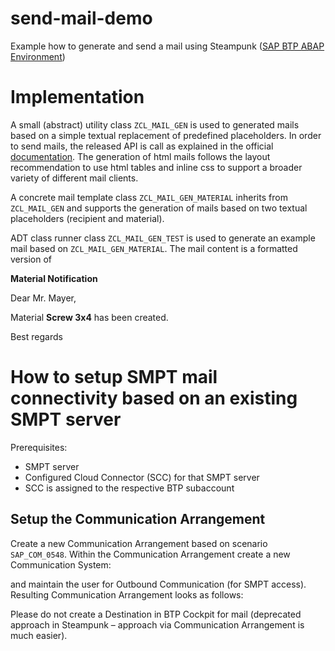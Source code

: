 # send-mail-demo
Example how to generate and send a mail using Steampunk ([SAP BTP ABAP Environment](https://community.sap.com/topics/btp-abap-environment))

# Implementation
A small (abstract) utility class `ZCL_MAIL_GEN` is used to generated mails based on a simple textual replacement of predefined placeholders. In order to send mails, the released API is call as explained in the official [documentation](https://help.sap.com/docs/BTP/65de2977205c403bbc107264b8eccf4b/a3d3f38de12b430bb670e418e7e66bad.html?locale=en-US).
The generation of html mails follows the layout recommendation to use html tables and inline css to support a broader variety of different mail clients.

A concrete mail template class `ZCL_MAIL_GEN_MATERIAL` inherits from `ZCL_MAIL_GEN` and supports the generation of mails based on two textual placeholders (recipient and material).

ADT class runner class `ZCL_MAIL_GEN_TEST` is used to generate an example mail based on `ZCL_MAIL_GEN_MATERIAL`. The mail content is a formatted version of 

**Material Notification**

Dear Mr. Mayer,

Material **Screw 3x4** has been created.

Best regards

# How to setup SMPT mail connectivity based on an existing SMPT server
Prerequisites:
-	SMPT server
-	Configured Cloud Connector (SCC) for that SMPT server
-	SCC is assigned to the respective BTP subaccount

## Setup the Communication Arrangement

Create a new Communication Arrangement based on scenario `SAP_COM_0548`. Within the Communication Arrangement create a new Communication System:

and maintain the user for Outbound Communication (for SMPT access).
Resulting Communication Arrangement looks as follows:

Please do not create a Destination in BTP Cockpit for mail (deprecated approach in Steampunk – approach via Communication Arrangement is much easier).
